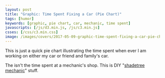 ```yaml
---
layout: post
title: "Graphic: Time Spent Fixing a Car (Pie Chart)"
tags: [humor]
keywords: [graphic, pie chart, car, mechanic, time spent]
javascripts: [/js/d3.min.js, /js/c3.min.js]
csses: [/css/c3.min.css]
image: /images/covers/2017-05-09-graphic-time-spent-fixing-a-car-pie-chart.png
---
```


This is just a quick pie chart illustrating the time spent when ever I am working on either my car or friend and family's car.

The isn't the time spent at a mechanic's shop. This is DIY "[shadetree mechanic](https://en.wikipedia.org/wiki/Shadetree_mechanic)" stuff.

<div id="time-pie"></div>
<script>c3.generate({bindto:"#time-pie",data:{columns:[["running around for parts",60],["looking for that tool YOU JUST HAD IN YOUR HAND",15],["taking a quick break",60],["swearing",20],["wondering where that 10mm socket went",10],["soaking a rusted bolt in PB Blaster",20],["actually working on the car",5]],type:"pie"}});</script>
